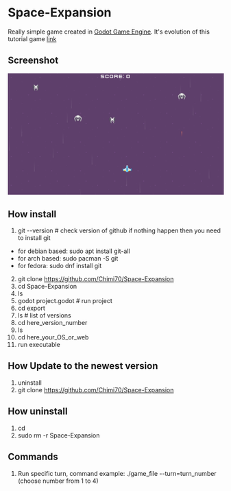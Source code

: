 # Space-Expansion
Really simple game created in [Godot Game Engine](https://godotengine.org/). It's evolution of this tutorial game [link](https://www.youtube.com/watch?v=QoNukqpolS8) 

## Screenshot
![](Screenshot.png)

## How install
1. git --version # check version of github if nothing happen then you need to install git 
- for debian based: sudo apt install git-all
- for arch based: sudo pacman -S git
- for fedora: sudo dnf install git
2. git clone https://github.com/Chimi70/Space-Expansion
3. cd Space-Expansion
4. ls
5. godot project.godot # run project
6. cd export
7. ls # list of versions
8. cd here_version_number
9. ls
10. cd here_your_OS_or_web
11. run executable

## How Update to the newest version
1. uninstall
3. git clone https://github.com/Chimi70/Space-Expansion

## How uninstall
1. cd
2. sudo rm -r Space-Expansion

## Commands
1. Run specific turn, command example:
./game_file --turn=turn_number (choose number from 1 to 4)

